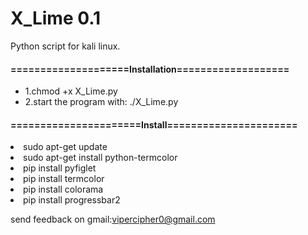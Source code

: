 # X_Lime 0.1
Python script for kali linux.

<h4>====================Installation===================</h4>                                          
<ul>
  <li>1.chmod +x X_Lime.py</li>
  <li>2.start the program with: ./X_Lime.py</li>
</ul>
<h4>======================Install======================</h4>                                
<li><p1>sudo apt-get update</p1></li>                                            
<li><p1>sudo apt-get install python-termcolor</p1></li>
<li><p1>pip install pyfiglet</p1></li>
<li><p1>pip install termcolor</p1></li>
<li><p1>pip install colorama</p1></li>
<li><p1>pip install progressbar2</p1></li>

<p1>send feedback on gmail:vipercipher0@gmail.com</p1>
